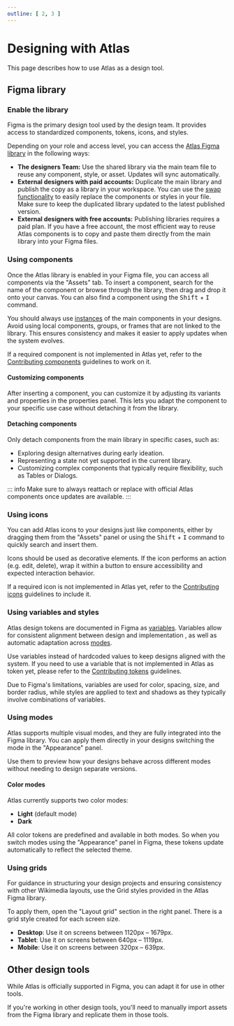 ```yaml
---
outline: [ 2, 3 ]
---
```


# Designing with Atlas

This page describes how to use Atlas as a design tool.

## Figma library

### Enable the library

Figma is the primary design tool used by the design team. It provides access to standardized components, tokens, icons, and styles.

Depending on your role and access level, you can access the [Atlas Figma library](https://www.figma.com/design/2vheURjyvYg2oyBeuQOxQ1/%F0%9F%92%A0-Atlas---Design-System?node-id=187-40&t=BdrEA52jrEJyfHYd-1) in the following ways:

- **The designers Team:** Use the shared library via the main team file to reuse any component, style, or asset. Updates will sync automatically.
- **External designers with paid accounts:** Duplicate the main library and publish the copy as a library in your workspace. You can use the [swap functionality](https://help.figma.com/hc/en-us/articles/4404856784663-Swap-style-and-component-libraries#swap) to easily replace the components or styles in your file. Make sure to keep the duplicated library updated to the latest published version.
- **External designers with free accounts:** Publishing libraries requires a paid plan. If you have a free account, the most efficient way to reuse Atlas components is to copy and paste them directly from the main library into your Figma files.

### Using components

Once the Atlas library is enabled in your Figma file, you can access all components via the "Assets" tab. To insert a component, search for the name of the component or browse through the library, then drag and drop it onto your canvas. You can also find a component using the <kbd>Shift</kbd> + <kbd>I</kbd> command.

You should always use [instances](https://help.figma.com/hc/en-us/articles/360039150173-Create-and-insert-component-instances) of the main components in your designs. Avoid using local components, groups, or frames that are not linked to the library. This ensures consistency and makes it easier to apply updates when the system evolves.

If a required component is not implemented in Atlas yet, refer to the [Contributing components](../contributing/contributing-components.md) guidelines to work on it.

#### Customizing components

After inserting a component, you can customize it by adjusting its variants and properties in the properties panel. This lets you adapt the component to your specific use case without detaching it from the library.

#### Detaching components

Only detach components from the main library in specific cases, such as:
- Exploring design alternatives during early ideation.
- Representing a state not yet supported in the current library.
- Customizing complex components that typically require flexibility, such as Tables or Dialogs.

::: info
Make sure to always reattach or replace with official Atlas components once updates are available.
:::

### Using icons

You can add Atlas icons to your designs just like components, either by dragging them from the "Assets" panel or using the <kbd>Shift</kbd> + <kbd>I</kbd> command to quickly search and insert them.

Icons should be used as decorative elements. If the icon performs an action (e.g. edit, delete), wrap it within a button to ensure accessibility and expected interaction behavior.

If a required icon is not implemented in Atlas yet, refer to the [Contributing icons](../contributing/contributing-icons.md) guidelines to include it.

### Using variables and styles

Atlas design tokens are documented in Figma as [variables](https://help.figma.com/hc/en-us/articles/15339657135383-Guide-to-variables-in-Figma). Variables allow for consistent alignment between design and implementation , as well as automatic adaptation across [modes](https://help.figma.com/hc/en-us/articles/15343816063383-Modes-for-variables).

Use variables instead of hardcoded values to keep designs aligned with the system. If you need to use a variable that is not implemented in Atlas as token yet, please refer to the [Contributing tokens](../contributing/contributing-tokens.md) guidelines.

Due to Figma's limitations, variables are used for color, spacing, size, and border radius, while styles are applied to text and shadows as they typically involve combinations of variables.

### Using modes

Atlas supports multiple visual modes, and they are fully integrated into the Figma library. You can apply them directly in your designs switching the mode in the "Appearance" panel.

Use them to preview how your designs behave across different modes without needing to design separate versions.

#### Color modes

Atlas currently supports two color modes:

- **Light** (default mode)
- **Dark**

All color tokens are predefined and available in both modes. So when you switch modes using the "Appearance" panel in Figma, these tokens update automatically to reflect the selected theme.


### Using grids

For guidance in structuring your design projects and ensuring consistency with other Wikimedia layouts, use the Grid styles provided in the Atlas Figma library.

To apply them, open the "Layout grid" section in the right panel. There is a grid style created for each screen size.

- **Desktop**: Use it on screens between 1120px – 1679px.
- **Tablet**: Use it on screens between 640px – 1119px.
- **Mobile**: Use it on screens between 320px – 639px.

## Other design tools

While Atlas is officially supported in Figma, you can adapt it for use in other tools.

If you're working in other design tools, you'll need to manually import assets from the Figma library and replicate them in those tools.